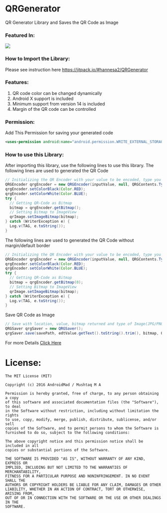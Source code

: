 # QRGenerator
QR Generator Library and Saves the QR Code as Image

### Featured In:
[![](https://jitpack.io/v/hannesa2/QRGenerator.svg)](https://jitpack.io/#hannesa2/QRGenerator)

### How to Import the Library:

Please see instruction here https://jitpack.io/#hannesa2/QRGenerator

### Features:
1. QR code color can be changed dynamically
2. Android X support is included
3. Minimum support from version 14 is included
4. Margin of the QR code can be controlled

### Permission:
Add This Permission for saving your generated code
```xml
<uses-permission android:name="android.permission.WRITE_EXTERNAL_STORAGE"/>
```
### How to use this Library:
After importing this library, use the following lines to use this library.
The following lines are used to generated the QR Code
```java
// Initializing the QR Encoder with your value to be encoded, type you required and Dimension
QRGEncoder qrgEncoder = new QRGEncoder(inputValue, null, QRGContents.Type.TEXT, smallerDimension);
qrgEncoder.setColorBlack(Color.RED);
qrgEncoder.setColorWhite(Color.BLUE);
try {
  // Getting QR-Code as Bitmap
  bitmap = qrgEncoder.getBitmap();
  // Setting Bitmap to ImageView
  qrImage.setImageBitmap(bitmap);
} catch (WriterException e) {
  Log.v(TAG, e.toString());
}
```
The following lines are used to generated the QR Code without margin/default border
```java
// Initializing the QR Encoder with your value to be encoded, type you required and Dimension
QRGEncoder qrgEncoder = new QRGEncoder(inputValue, null, QRGContents.Type.TEXT, smallerDimension);
qrgEncoder.setColorBlack(Color.RED);
qrgEncoder.setColorWhite(Color.BLUE);
try {
  // Getting QR-Code as Bitmap
  bitmap = qrgEncoder.getBitmap(0);
  // Setting Bitmap to ImageView
  qrImage.setImageBitmap(bitmap);
} catch (WriterException e) {
  Log.v(TAG, e.toString());
}
```

Save QR Code as Image 
```java
// Save with location, value, bitmap returned and type of Image(JPG/PNG).
QRGSaver qrgSaver = new QRGSaver();
qrgSaver.save(savePath, edtValue.getText().toString().trim(), bitmap, QRGContents.ImageType.IMAGE_JPEG);
```

For more Details [Click Here](https://github.com/androidmads/QRGenerator/blob/master/app/src/main/java/androidmads/example/MainActivity.java)

# License:
```
The MIT License (MIT)

Copyright (c) 2016 AndroidMad / Mushtaq M A

Permission is hereby granted, free of charge, to any person obtaining a copy
of this software and associated documentation files (the "Software"), to deal
in the Software without restriction, including without limitation the rights
to use, copy, modify, merge, publish, distribute, sublicense, and/or sell
copies of the Software, and to permit persons to whom the Software is
furnished to do so, subject to the following conditions:

The above copyright notice and this permission notice shall be included in all
copies or substantial portions of the Software.

THE SOFTWARE IS PROVIDED "AS IS", WITHOUT WARRANTY OF ANY KIND, EXPRESS OR
IMPLIED, INCLUDING BUT NOT LIMITED TO THE WARRANTIES OF MERCHANTABILITY,
FITNESS FOR A PARTICULAR PURPOSE AND NONINFRINGEMENT. IN NO EVENT SHALL THE
AUTHORS OR COPYRIGHT HOLDERS BE LIABLE FOR ANY CLAIM, DAMAGES OR OTHER
LIABILITY, WHETHER IN AN ACTION OF CONTRACT, TORT OR OTHERWISE, ARISING FROM,
OUT OF OR IN CONNECTION WITH THE SOFTWARE OR THE USE OR OTHER DEALINGS IN THE
SOFTWARE.
```
